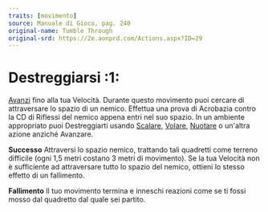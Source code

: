 ```yaml
---
traits: [movimento]
source: Manuale di Gioco, pag. 240
original-name: Tumble Through
original-srd: https://2e.aonprd.com/Actions.aspx?ID=29
---
```


# Destreggiarsi :1:

[Avanzi](/azioni/base/avanzare) fino alla tua Velocità. Durante questo movimento
puoi cercare di attraversare lo spazio di un nemico. Effettua una prova di
Acrobazia contro la CD di Riflessi del nemico appena entri nel suo spazio. In un
ambiente appropriato puoi Destreggiarti usando
[Scalare](/azioni/abilita/scalare), [Volare](/azioni/base/volare),
[Nuotare](/azioni/abilita/nuotare) o un'altra azione anziché Avanzare.

**Successo** Attraversi lo spazio nemico, trattando tali quadretti come terreno
difficile (ogni 1,5 metri costano 3 metri di movimento). Se la tua Velocità non
è sufficiente ad attraversare tutto lo spazio del nemico, ottieni lo stesso
effetto di un fallimento.

**Fallimento** Il tuo movimento termina e inneschi reazioni come se ti fossi
mosso dal quadretto dal quale sei partito.

